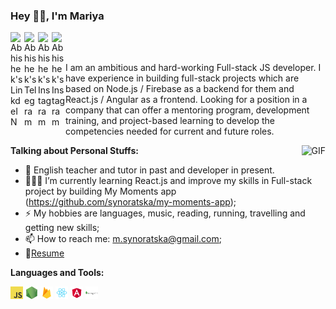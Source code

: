 
### Hey 👋🏽, I'm Mariya


<a href="https://www.linkedin.com/in/mariya-synoratska-2931891b0/">
  <img align="left" alt="Abhishek's LinkdeIN" width="22px" src="https://cdn.jsdelivr.net/npm/simple-icons@v3/icons/linkedin.svg" />
</a>
<a href="https://t.me/synoratska/">
  <img align="left" alt="Abhishek's Telegram" width="22px" src="https://cdn.jsdelivr.net/npm/simple-icons@v3/icons/telegram.svg" />
</a>
<a href="https://www.instagram.com/m.synoratska/">
  <img align="left" alt="Abhishek's Instagram" width="22px" src="https://cdn.jsdelivr.net/npm/simple-icons@v3/icons/instagram.svg" />
</a>
<a href="https://www.facebook.com/marichka.nazar/">
  <img align="left" alt="Abhishek's Instagram" width="22px" src="https://cdn.jsdelivr.net/npm/simple-icons@v3/icons/facebook.svg" />
</a>


<br />
<br />

I am an ambitious and hard-working Full-stack JS developer.
I have experience in building full-stack projects which are based on Node.js / Firebase as a backend for them and React.js / Angular as a frontend.
Looking for a position in a company that can offer a mentoring program, development training, and project-based learning to develop the competencies needed for current and future roles.

  <img align="right" alt="GIF" src="https://media.giphy.com/media/836HiJc7pgzy8iNXCn/giphy.gif" />
  
**Talking about Personal Stuffs:**

- 💬 English teacher and tutor in past and developer in present.
- 👨🏽‍💻 I’m currently learning React.js and improve my skills in Full-stack project by building My Moments app (https://github.com/synoratska/my-moments-app);
- ⚡️ My hobbies are languages, music, reading, running, travelling and getting new skills;
- 📫 How to reach me: m.synoratska@gmail.com;
- 📝[Resume](https://msynoratska.netlify.app/)

**Languages and Tools:**  

<code><img height="20" src="https://raw.githubusercontent.com/github/explore/80688e429a7d4ef2fca1e82350fe8e3517d3494d/topics/javascript/javascript.png"></code>
<code><img height="20" src="https://raw.githubusercontent.com/github/explore/80688e429a7d4ef2fca1e82350fe8e3517d3494d/topics/nodejs/nodejs.png"></code>
<code><img height="20" src="https://raw.githubusercontent.com/github/explore/80688e429a7d4ef2fca1e82350fe8e3517d3494d/topics/firebase/firebase.png"></code>
<code><img height="20" src="https://raw.githubusercontent.com/github/explore/80688e429a7d4ef2fca1e82350fe8e3517d3494d/topics/react/react.png"></code>
<code><img height="20" src="https://raw.githubusercontent.com/github/explore/80688e429a7d4ef2fca1e82350fe8e3517d3494d/topics/angular/angular.png"></code>
<code><img height="20" src="https://raw.githubusercontent.com/github/explore/80688e429a7d4ef2fca1e82350fe8e3517d3494d/topics/mongodb/mongodb.png"></code>
